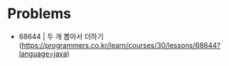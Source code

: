 # Problems

- 68644 | 두 개 뽑아서 더하기 (https://programmers.co.kr/learn/courses/30/lessons/68644?language=java)